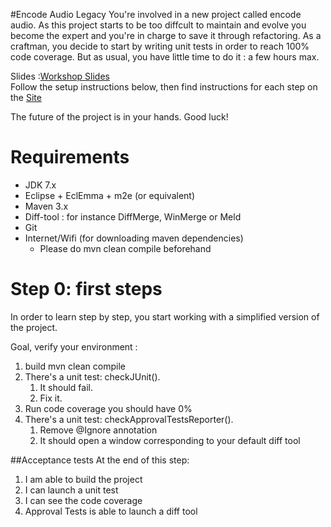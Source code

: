 #Encode Audio Legacy
You're involved in a new project called encode audio. As this project starts to be too diffcult to maintain and evolve you become the expert and you're in charge to save it through refactoring. As a craftman, you decide to start by writing unit tests in order to reach 100% code coverage. But as usual, you have little time to do it : a few hours max.

Slides :[Workshop Slides](http://fr.slideshare.net/sanlaville/20140530-itakegolden-master)<br>
Follow the setup instructions below, then find instructions for each step on the [Site](http://martinsson.github.io/EncodeAudioLegacy)

The future of the project is in your hands. Good luck!

# Requirements
* JDK 7.x  
* Eclipse + EclEmma + m2e (or equivalent)
* Maven 3.x
* Diff-tool : for instance DiffMerge, WinMerge or Meld 
* Git
* Internet/Wifi (for downloading maven dependencies)
  * Please do mvn clean compile beforehand

# Step 0: first steps 
In order to learn step by step, you start working with a simplified version of the project. 

Goal, verify your environment :

1. build mvn clean compile
2. There's a unit test: checkJUnit(). 
	1. It should fail. 
	2. Fix it.
3. Run code coverage you should have 0%
4. There's a unit test: checkApprovalTestsReporter().
	1. Remove @Ignore annotation
	2. It should open a window corresponding to your default diff tool

##Acceptance tests
At the end of this step:

1. I am able to build the project
2. I can launch a unit test
3. I can see the code coverage
4. Approval Tests is able to launch a diff tool


